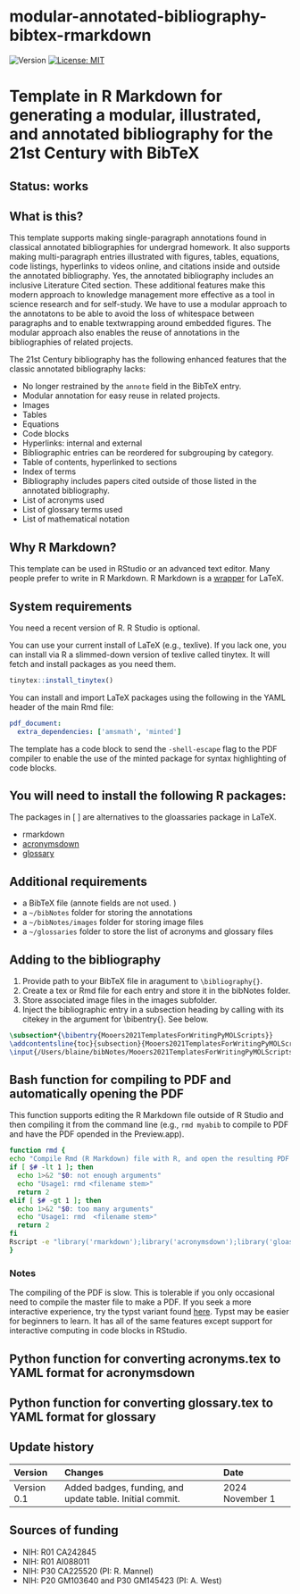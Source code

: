 # modular-annotated-bibliography-bibtex-rmarkdown
![Version](https://img.shields.io/static/v1?label=modular-annotated-bibliography-bibtex-rmarkdown&message=0.1&color=brightcolor)
[![License: MIT](https://img.shields.io/badge/License-MIT-blue.svg)](https://opensource.org/licenses/MIT)


# Template in R Markdown for generating a modular, illustrated, and annotated bibliography for the 21st Century with BibTeX

## Status: works

## What is this?

This template supports making single-paragraph annotations found in classical annotated bibliographies for undergrad homework.
It also supports making multi-paragraph entries illustrated with figures, tables, equations, code listings, hyperlinks to videos online, and citations inside and outside the annotated bibliography.
Yes, the annotated bibliography includes an inclusive Literature Cited section.
These additional features make this modern approach to knowledge management more effective as a tool in science research and for self-study.
We have to use a modular approach to the annotatons to be able to avoid the loss of whitespace between paragraphs and to enable textwrapping around embedded figures.
The modular approach also enables the reuse of annotations in the  bibliographies of related projects.

The 21st Century bibliography has the following enhanced features that the classic annotated bibliography lacks:

- No longer restrained by the `annote` field in the BibTeX entry.
- Modular annotation for easy reuse in related projects.
- Images
- Tables
- Equations
- Code blocks
- Hyperlinks: internal and external
- Bibliographic entries can be reordered for subgrouping by category. 
- Table of contents, hyperlinked to sections
- Index of terms
- Bibliography includes papers cited outside of those listed in the annotated bibliography.
- List of acronyms used
- List of glossary terms used
- List of mathematical notation
  
## Why R Markdown?

This template can be used in RStudio or an advanced text editor.
Many people prefer to write in R Markdown.
R Markdown is a [wrapper](https://everyday.codes/tutorials/how-to-use-latex-in-rmarkdown/) for LaTeX.


## System requirements

You need a recent version of R.
R Studio is optional.

You can use your current install of LaTeX (e.g., texlive).
If you lack one, you can install via R a slimmed-down version of texlive called tinytex.
It will fetch and install packages as you need them.

```R
tinytex::install_tinytex()
```

You can install and import LaTeX packages using the following in the YAML header of the main Rmd file:

```yaml
pdf_document:
  extra_dependencies: ['amsmath', 'minted']
```

The template has a code block to send the `-shell-escape` flag to the PDF compiler to enable the use of the minted package for syntax highlighting of code blocks.


## You will need to install the following R packages: 

The packages in [ ] are alternatives to the gloassaries package in LaTeX.

- rmarkdown
- [acronymsdown](https://rchaput.github.io/acronymsdown/)
- [glossary](https://debruine.github.io/glossary/) 

## Additional requirements

- a BibTeX file (annote fields are not used. )
- a `~/bibNotes` folder for storing the annotations
- a `~/bibNotes/images` folder for storing image files
- a `~/glossaries` folder to store the list of acronyms and glossary files
  
## Adding to the bibliography

1. Provide path to your BibTeX file in aragument to `\bibliography{}`.
2. Create a tex or Rmd file for each entry and store it in the bibNotes folder.
3. Store associated image files in the images subfolder.
4. Inject the bibliographic entry in a subsection heading by calling with its citekey in the argument for \bibentry{}. See below.
   
```latex
\subsection*{\bibentry{Mooers2021TemplatesForWritingPyMOLScripts}}
\addcontentsline{toc}{subsection}{Mooers2021TemplatesForWritingPyMOLScripts}
\input{/Users/blaine/bibNotes/Mooers2021TemplatesForWritingPyMOLScripts.Rmd}
```

## Bash function for compiling to PDF and automatically opening the PDF

This function supports editing the R Markdown file outside of R Studio and then compiling it from the command line (e.g., `rmd myabib` to compile to PDF and have the PDF opended in the Preview.app).

```bash
function rmd {
echo "Compile Rmd (R Markdown) file with R, and open the resulting PDF with the Preview.app. (Mapped ot the alias 'pre')."
if [ $# -lt 1 ]; then
  echo 1>&2 "$0: not enough arguments"
  echo "Usage1: rmd <filename stem>"
  return 2
elif [ $# -gt 1 ]; then
  echo 1>&2 "$0: too many arguments"
  echo "Usage1: rmd  <filename stem>"
  return 2
fi
Rscript -e "library('rmarkdown');library('acronymsdown');library('gloassary');rmarkdown::render('$1.Rmd')" && pre $1.pdf
}

```

### Notes
The compiling of the PDF is slow.
This is tolerable if you only occasional need to compile the master file to make a PDF.
If you seek a more interactive experience, try the typst variant found [here](https://github.com/MooersLab/modular-annotated-bibliography-typst).
Typst may be easier for beginners to learn.
It has all of the same features except support for interactive computing in code blocks in RStudio.

## Python function for converting acronyms.tex to YAML format for acronymsdown

## Python function for converting glossary.tex to YAML format for glossary


## Update history

|Version      | Changes                                                                                                                                                    | Date                |
|:------------|:------------------------------------------------------------------------------------------------------------------------------------------|:--------------------|
| Version 0.1 |   Added badges, funding, and update table. Initial commit.                                                                    | 2024 November 1     |

## Sources of funding

- NIH: R01 CA242845
- NIH: R01 AI088011
- NIH: P30 CA225520 (PI: R. Mannel)
- NIH: P20 GM103640 and P30 GM145423 (PI: A. West)
